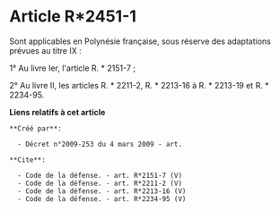 # Article R*2451-1

Sont applicables en Polynésie française, sous réserve des adaptations prévues au titre IX : 

1° Au livre Ier, l'article R. * 2151-7 ; 

2° Au livre II, les articles R. * 2211-2, R. * 2213-16 à R. * 2213-19 et R. * 2234-95.

**Liens relatifs à cet article**

	**Créé par**:

	  - Décret n°2009-253 du 4 mars 2009 - art.

	**Cite**:

	  - Code de la défense. - art. R*2151-7 (V)
	  - Code de la défense. - art. R*2211-2 (V)
	  - Code de la défense. - art. R*2213-16 (V)
	  - Code de la défense. - art. R*2234-95 (V)

